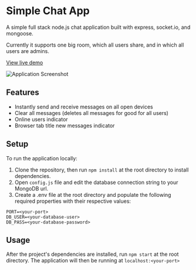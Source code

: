 # Simple Chat App

A simple full stack node.js chat application built with express, socket.io, and mongoose.

Currently it supports one big room, which all users share, and in which all users are admins.

[View live demo](https://nodejs-chat-app-demo.herokuapp.com/)

![Application Screenshot](https://raw.githubusercontent.com/mohamedhh/simple-chat-app/main/public/img/app-screen.png)

## Features
* Instantly send and receive messages on all open devices
* Clear all messages (deletes all messages for good for all users)
* Online users indicator
* Browser tab title new messages indicator
## Setup

To run the application locally: 
1. Clone the repository, then run `npm install` at the root directory to install dependencies. 
2. Open `config.js` file and edit the database connection string to your MongoDB url.
3. Create a .env file at the root directory and populate the following required properties with their respective values:
```
PORT=<your-port>
DB_USER=<your-database-user>
DB_PASS=<your-database-password>
```

## Usage
After the project's dependencies are installed, run `npm start` at the root directory. The application will then be running at `localhost:<your-port>`
